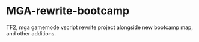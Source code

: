 # MGA-rewrite-bootcamp
TF2, mga gamemode vscript rewrite project alongside new bootcamp map, and other additions.
